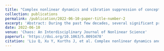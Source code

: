 ```yaml
---
title: "Complex nonlinear dynamics and vibration suppression of conceptual airfoil models: A state-of-the-art overview"
collection: publications
permalink: /publication/2022-06-10-paper-title-number-2
excerpt: 'Abstract: During the past few decades, several significant progresses have been made in exploring complex nonlinear dynamics and vibration suppression of conceptual aeroelastic airfoil models. Additionally, some new challenges have arisen. To the best of the author’s knowledge, most studies are concerned with the deterministic case; however, the effects of stochasticity encountered in practical flight environments on the nonlinear dynamical behaviors of the airfoil systems are neglected. Crucially, coupling interaction of the structure nonlinearities and uncertainty fluctuations can lead to some difficulties on the airfoil models, including accurate modeling, response solving, and vibration suppression. At the same time, most of the existing studies depend mainly on a mathematical model established by physical mechanisms. Unfortunately, it is challenging and even impossible to obtain an accurate physical model of the complex wing structure in engineering practice. The emergence of data science and machine learning provides new opportunities for understanding the aeroelastic airfoil systems from the data-driven point of view, such as data-driven modeling, prediction, and control from the recorded data. Nevertheless, relevant data-driven problems of the aeroelastic airfoil systems are not addressed well up to now. This survey contributes to conducting a comprehensive overview of recent developments toward understanding complex dynamical behaviors and vibration suppression, especially for stochastic dynamics, early warning, and data-driven problems, of the conceptual two-dimensional airfoil models with different structural nonlinearities. The results on the airfoil models are summarized and discussed. Besides, several potential development directions that are worth further exploration are also highlighted.'
date: 2022-06-10
venue: 'Chaos: An Interdisciplinary Journal of Nonlinear Science'
paperurl: 'https://doi.org/10.1063/5.0093478'
citation: 'Liu Q, Xu Y, Kurths J, et al. Complex nonlinear dynamics and vibration suppression of conceptual airfoil models: A state-of-the-art overview[J]. Chaos: An Interdisciplinary Journal of Nonlinear Science, 2022, 32(6): 062101.'
---
```


